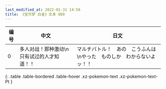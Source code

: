 ```yaml
---
last_modified_at: 2022-01-31 14:56
title: 《宝可梦 白金》文本 089
---
```

| 编号 | 中文 | 日文 |
| ---- | ---- | ---- |
| 0 | 多人对战！那种激动\n只有试过的人才知道！！ | マルチバトル！　あの　こうふんは\nやった　ものしか　わからないよッ！！ |
{: .table .table-bordered .table-hover .xz-pokemon-text .xz-pokemon-text-Pt }